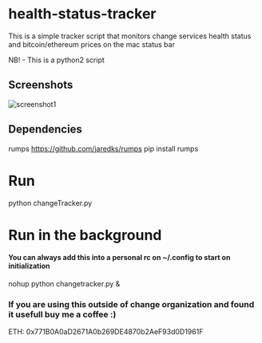 # health-status-tracker
This is a simple tracker script that monitors change services health status and bitcoin/ethereum prices on the mac status bar

NB! - This is a python2 script

## Screenshots

![screenshot1](screenshot.png)

## Dependencies
rumps
https://github.com/jaredks/rumps
pip install rumps

# Run
python changeTracker.py

# Run in the background
#### You can always add this into a personal rc on ~/.config to start on initialization
nohup python changetracker.py &

### If you are using this outside of change organization and found it usefull buy me a coffee :)
ETH: 0x771B0A0aD2671A0b269DE4870b2AeF93d0D1961F

